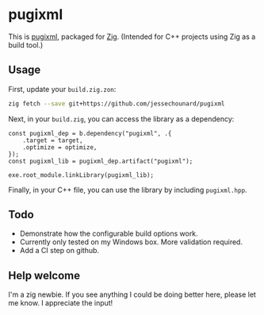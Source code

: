 # pugixml
This is [pugixml](https://github.com/zeux/pugixml), packaged for [Zig](https://ziglang.org/). (Intended for C++ projects using Zig as a build tool.)

## Usage
First, update your `build.zig.zon`:
```sh
zig fetch --save git+https://github.com/jessechounard/pugixml
```

Next, in your `build.zig`, you can access the library as a dependency:
```zig
const pugixml_dep = b.dependency("pugixml", .{
    .target = target,
    .optimize = optimize,
});
const pugixml_lib = pugixml_dep.artifact("pugixml");

exe.root_module.linkLibrary(pugixml_lib);
```

Finally, in your C++ file, you can use the library by including `pugixml.hpp`.

## Todo
- Demonstrate how the configurable build options work.  
- Currently only tested on my Windows box. More validation required.
- Add a CI step on github.

## Help welcome
I'm a zig newbie. If you see anything I could be doing better here, please let me know. I appreciate the input!
